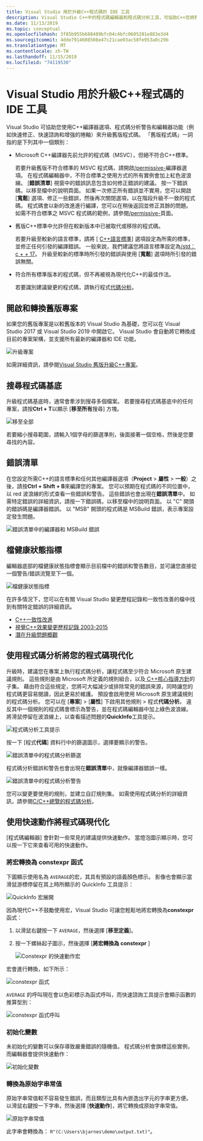 ```yaml
---
title: Visual Studio 用於升級C++程式碼的 IDE 工具
description: Visual Studio C++中的程式碼編輯器和程式碼分析工具，可協助C++您將程式碼基底現代化。
ms.date: 11/13/2019
ms.topic: conceptual
ms.openlocfilehash: 3f85b955b688489bfc04c4bfc0605201e883e3d4
ms.sourcegitcommit: 4dde7914608508e47c21cae03ac58fe953a0c29b
ms.translationtype: MT
ms.contentlocale: zh-TW
ms.lasthandoff: 11/15/2019
ms.locfileid: "74119530"
---
```

# <a name="visual-studio-ide-tools-for-upgrading-c-code"></a>Visual Studio 用於升級C++程式碼的 IDE 工具

Visual Studio 可協助您使用C++編譯器選項、程式碼分析警告和編輯器功能（例如快速修正、快速諮詢和增強的捲軸）來升級舊版程式碼。 「舊版程式碼」一詞指的是下列其中一個類別：

- Microsoft C++編譯器先前允許的程式碼（MSVC），但絕不符合C++標準。

   若要升級舊版不符合標準的 MSVC 程式碼，請開啟[/permissive-](../build/reference/permissive-standards-conformance.md)編譯器選項。 在程式碼編輯器中，不符合標準之使用方式的所有實例會加上紅色波浪線。 [**錯誤清單**] 視窗中的錯誤訊息包含如何修正錯誤的建議。 按一下錯誤碼，以移至檔中的說明頁面。 如果一次修正所有錯誤並不實用，您可以開啟 [**寬鬆**] 選項、修正一些錯誤，然後再次關閉選項，以在階段升級不一致的程式碼。 程式碼會以新的改進進行編譯，您可以在稍後返回並修正其餘的問題。 如需不符合標準之 MSVC 程式碼的範例，請參閱[/permissive-](../build/reference/permissive-standards-conformance.md)頁面。

- 舊版C++標準中允許但在較新版本中已被取代或移除的程式碼。

   若要升級至較新的語言標準，請將 [ [ C++語言標準](../build/reference/std-specify-language-standard-version.md)] 選項設定為所需的標準，並修正任何引發的編譯錯誤。 一般來說，我們建議您將語言標準設定為[/std： c + + 17](../build/reference/std-specify-language-standard-version.md)。 升級至較新的標準時所引發的錯誤與使用 [**寬鬆**] 選項時所引發的錯誤無關。

- 符合所有標準版本的程式碼，但不再被視為現代化C++的最佳作法。

   若要識別建議變更的程式碼，請執行程式[代碼分析](/visualstudio/code-quality/code-analysis-for-c-cpp-overview)。

## <a name="open-and-convert-a-legacy-project"></a>開啟和轉換舊版專案

如果您的舊版專案是以較舊版本的 Visual Studio 為基礎，您可以在 Visual Studio 2017 或 Visual Studio 2019 中開啟它。 Visual Studio 會自動將它轉換成目前的專案架構，並支援所有最新的編譯器和 IDE 功能。

![升級專案](media/upgrade-dialog-v142.png "升級專案")

如需詳細資訊，請參閱[Visual Studio 舊版升級C++專案](upgrading-projects-from-earlier-versions-of-visual-cpp.md)。

## <a name="search-the-code-base"></a>搜尋程式碼基底

升級程式碼基底時，通常會牽涉到搜尋多個檔案。 若要搜尋程式碼基底中的任何專案，請按**Ctrl + T**以顯示 [**移至所有**搜尋] 方塊。

![移至全部](media/go-to-all.png "移至全部")

若要縮小搜尋範圍，請輸入1個字母的篩選準則，後面接著一個空格，然後是您要尋找的內容。

## <a name="error-list"></a>錯誤清單

在您設定所需C++的語言標準和任何其他編譯器選項（**Project** > **屬性** > **一般**）之後，請按**Ctrl + Shift + B**來編譯您的專案。 您可以預期在程式碼的不同位置中，以 red 波浪線的形式查看一些錯誤和警告。 這些錯誤也會出現在**錯誤清單**中。 如需特定錯誤的詳細資訊，請按一下錯誤碼，以移至檔中的說明頁面。 以 "C" 開頭的錯誤碼是編譯器錯誤。 以 "MSB" 開頭的程式碼是 MSBuild 錯誤，表示專案設定發生問題。

![錯誤清單中的編譯器和 MSBuild 錯誤](media/compiler-error-list.png "錯誤清單中的編譯器和 MSBuild 錯誤")

## <a name="document-health-indicator"></a>檔健康狀態指標

編輯器底部的檔健康狀態指標會顯示目前檔中的錯誤和警告數目，並可讓您直接從一個警告/錯誤流覽至下一個。

![檔健康狀態指標](media/document-health-indicator.png "檔健康狀態指標")

在許多情況下，您可以在有關 Visual Studio 變更歷程記錄和一致性改善的檔中找到有關特定錯誤的詳細資訊。

- [C++一致性改進](../overview/cpp-conformance-improvements.md)
- [視覺C++效果變更歷程記錄 2003-2015](visual-cpp-change-history-2003-2015.md)
- [潛在升級問題概觀](overview-of-potential-upgrade-issues-visual-cpp.md)

## <a name="use-code-analysis-to-modernize-your-code"></a>使用程式碼分析將您的程式碼現代化

升級時，建議您在專案上執行程式碼分析，讓程式碼至少符合 Microsoft 原生建議規則。 這些規則是由 Microsoft 所定義的規則組合，以及[ C++核心指導方針](https://isocpp.github.io/CppCoreGuidelines/CppCoreGuidelines)的子集。 藉由符合這些規定，您將可大幅減少或排除常見的錯誤來源，同時讓您的程式碼更容易閱讀，因此更易於維護。 預設會啟用使用 Microsoft 原生建議規則的程式碼分析。 您可以在 [**專案**] > [**屬性**] 下啟用其他規則 > 程式**代碼分析**。 違反其中一個規則的程式碼會標示為警告，並在程式碼編輯器中加上綠色波浪線。 將滑鼠停留在波浪線上，以查看描述問題的**QuickInfo**工具提示。

![程式碼分析工具提示](media/code-analysis-tooltip.png "程式碼分析警告")

按一下 [程式**代碼**] 資料行中的篩選圖示，選擇要顯示的警告。

![錯誤清單中的程式碼分析篩選](media/code-analysis-filter.png "錯誤清單中的程式碼分析篩選")

程式碼分析錯誤和警告也會出現在**錯誤清單**中，就像編譯器錯誤一樣。

![錯誤清單中的程式碼分析警告](media/code-analysis-error-list.png "錯誤清單中的程式碼分析警告")

您可以變更要使用的規則，並建立自訂規則集。 如需使用程式碼分析的詳細資訊，請參閱[C/C++總覽的程式碼分析](/visualstudio/code-quality/code-analysis-for-c-cpp-overview)。

## <a name="use-quick-actions-to-modernize-code"></a>使用快速動作將程式碼現代化

[程式碼編輯器] 會針對一些常見的建議提供快速動作。 當燈泡圖示顯示時，您可以按一下它來查看可用的快速動作。

### <a name="convert-macros-to-constexpr-functions"></a>將宏轉換為 constexpr 函式

下圖顯示使用名為 `AVERAGE`的宏，其具有預設的語義顏色標示。 影像也會顯示當滑鼠游標停留在其上時所顯示的 QuickInfo 工具提示：

![QuickInfo 宏展開](media/macro-expansion-quick-info.png "QuickInfo 工具提示宏展開")

因為現代C++不鼓勵使用宏，Visual Studio 可讓您輕鬆地將宏轉換為**constexpr**函式：

1. 以滑鼠右鍵按一下 `AVERAGE`，然後選擇 [**移至定義**]。
2. 按一下螺絲起子圖示，然後選擇 [**將宏轉換為 constexpr** ]

   ![Constexpr 的快速動作宏](media/quick-action-macro-to-constexpr.png "Constexpr 的快速動作宏")

宏會進行轉換，如下所示：

![constexpr 函式](media/constexpr-function.png "constexpr 函式")

`AVERAGE` 的呼叫現在會以色彩標示為函式呼叫，而快速諮詢工具提示會顯示函數的推算型別：

![constexpr 函式呼叫](media/constexpr-function-call.png "constexpr 函式呼叫")

### <a name="initialize-variables"></a>初始化變數

未初始化的變數可以保存導致嚴重錯誤的隨機值。 程式碼分析會旗標這些實例，而編輯器會提供快速動作：

![初始化變數](media/init-variable.png "初始化變數快速動作")

### <a name="convert-to-raw-string-literal"></a>轉換為原始字串常值

原始字串常值較不容易發生錯誤，而且類型比具有內嵌逸出字元的字串更方便。 以滑鼠右鍵按一下字串，然後選擇 [**快速動作**]，將它轉換成原始字串常值。

![原始字串常值](media/raw-string-literal.png "原始字串常值")

此字串會轉換為： `R"(C:\Users\bjarnes\demo\output.txt)"`。
